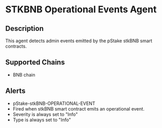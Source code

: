 # STKBNB Operational Events Agent

## Description

This agent detects admin events emitted by the pStake stkBNB smart contracts.

## Supported Chains

- BNB chain


## Alerts

-  pStake-stkBNB-OPERATIONAL-EVENT
  - Fired when stkBNB smart contract emits an operational event.
  - Severity is always set to "Info"
  - Type is always set to "Info" 

